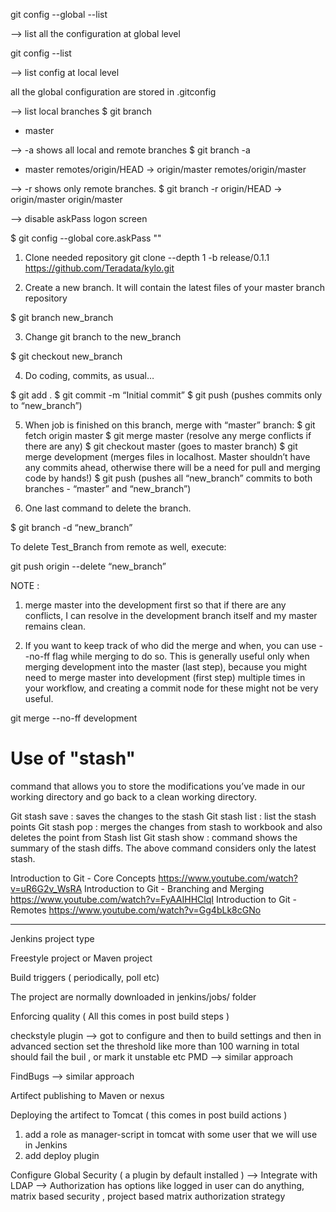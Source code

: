 git config --global --list

--> list all the configuration at global level

git config --list 

--> list config at local level

all the global configuration are stored in .gitconfig

--> list local branches
$ git branch
* master

--> -a shows all local and remote branches
$ git branch -a
* master
  remotes/origin/HEAD -> origin/master
  remotes/origin/master

--> -r shows only remote branches.
$ git branch -r
  origin/HEAD -> origin/master
  origin/master

--> disable askPass logon screen

$ git config --global core.askPass ""


1) Clone needed repository
git clone --depth 1 -b release/0.1.1 https://github.com/Teradata/kylo.git

2) Create a new branch. It will contain the latest files of your master branch repository

$ git branch new_branch

3) Change git branch to the new_branch

$ git checkout new_branch

4) Do coding, commits, as usual…

$ git add .
$ git commit -m “Initial commit”
$ git push (pushes commits only to “new_branch”)

5) When job is finished on this branch, merge with “master” branch:
$ git fetch origin master
$ git merge master (resolve any merge conflicts if there are any)
$ git checkout master (goes to master branch)
$ git merge development (merges files in localhost. Master shouldn’t have any  commits ahead, otherwise there will be a need for pull and merging code by hands!)
$ git push (pushes all “new_branch” commits to both branches - “master” and “new_branch”)

6) One last command to delete the branch.

$ git branch -d “new_branch”

To delete Test_Branch from remote as well, execute:

git push origin --delete “new_branch”


NOTE : 
1. merge master into the development first so that if there are any conflicts, I can resolve in the development branch itself and my master remains clean.

2. If you want to keep track of who did the merge and when, you can use --no-ff flag while merging to do so. This is generally useful only when merging development into the master (last step), because you might need to merge master into development (first step) multiple times in your workflow, and creating a commit node for these might not be very useful.

git merge --no-ff development

# Use of "stash"

command that allows you to store the modifications you’ve made in our working directory and go back to a clean working directory.

Git stash save : saves the changes to the stash
Git stash list : list the stash points
Git stash pop  : merges the changes from stash to workbook and also deletes the point from Stash list
Git stash show : command shows the summary of the stash diffs. The above command considers only the latest stash.



Introduction to Git - Core Concepts  https://www.youtube.com/watch?v=uR6G2v_WsRA
Introduction to Git - Branching and Merging    https://www.youtube.com/watch?v=FyAAIHHClqI
Introduction to Git - Remotes  https://www.youtube.com/watch?v=Gg4bLk8cGNo





------------------------------------------------
Jenkins project type

Freestyle project or Maven project


Build triggers ( periodically, poll etc)


The project are normally downloaded in jenkins/jobs/ folder

Enforcing quality ( All this comes in post build steps )

checkstyle plugin -->  got to configure and then to build settings and then in advanced section set the threshold
                        like more than 100 warning in total should fail the buil , or mark it unstable etc
PMD  --> similar approach

FindBugs --> 	similar approach


Artifect publishing to Maven or nexus


Deploying the artifect to Tomcat  ( this comes in post build actions )
 1. add a role as manager-script in tomcat with some user that we will use in Jenkins
 2. add deploy plugin
 
 
Configure Global Security ( a plugin by default installed )
--> Integrate with LDAP
-->  Authorization has options like logged in user can do anything, matrix based security , project based matrix authorization strategy

